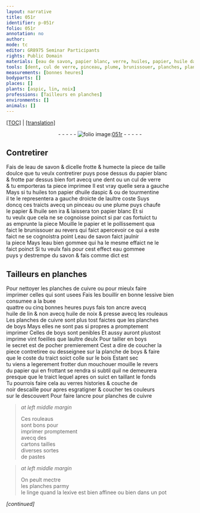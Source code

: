 ```yaml
---
layout: narrative
title: 051r
identifier: p-051r
folio: 051r
annotation: no
author:
mode: tc
editor: GR8975 Seminar Participants
rights: Public Domain
materials: [eau de savon, papier blanc, verre, huiles, papier, huile daspic & ou de tourmentine, huile, eau bien gommee, eau gommee, savon, cuivre, bonne lessive, buee, ancre, huile de lin, huile de noix, boys, bois, verres, cartons, pastes, lexive]
tools: [dent, cul de verre, pinceau, plume, brunissouer, planches, planches de cuivre, rouleaus, planches de boys, planche de boys, mouchouer mouille, linge, pot]
measurements: [bonnes heures]
bodyparts: []
places: []
plants: [aspic, lin, noix]
professions: [Tailleurs en planches]
environments: []
animals: []
---
```


 <p><a href="{{ site.baseurl }}/diplomatic/">[TOC]</a> | <a href="{{ site.baseurl }}/texts/p-051r_tl/" target="_blank">[translation]</a></p><div class="folio" align="center">- - - - - <a href="http://gallica.bnf.fr/ark:/12148/btv1b10500001g/f107.image" target="_blank"><img src="https://cu-mkp.github.io/2017-workshop-edition/assets/photo-icon.png" alt="folio image: " style="display:inline-block; margin-bottom:-3px;"/>051r</a> - - - - - </div>  
  

## Contretirer

 
Fais de l<span class="m">eau de savon</span> & dicelle frotte & humecte la piece de taille<br/> doulce que tu veulx contretirer puys pose dessus du <span class="m">papier blanc</span><br/> & frotte par dessus bien fort avecq une <span class="tl">dent</span> ou un <span class="tl">cul de <span class="m">verre</span></span><br/> & tu emporteras ta piece imprimee Il est vray quelle sera a gauche<br/> Mays si tu <span class="m">huiles</span> ton <span class="m">papier</span> d<span class="m">huile d<span class="pa">aspic</span> <span class="del">&</span> <span class="add">ou</span> de tourmentine</span><br/> il te le representera a <span class="del">gauche</span> droicte de laultre coste Suys<br/> doncq ces traicts avecq un <span class="tl">pinceau</span> ou une <span class="tl">plume</span> puys chaufe<br/> le <span class="m">papier</span> & l<span class="m">huile</span> sen ira & laissera ton <span class="m">papier</span> blanc Et si<br/> tu veulx que cela ne se cognoisse poinct si par cas fortuict tu<br/> as emprunte la piece Mouille le <span class="m">papier</span> et le pollissement qua<br/> faict le <span class="tl">brunissouer</span> au revers qui faict apercevoir ce qui a este<br/> faict ne se cognoistra point L<span class="m">eau de savon</span> faict jaulnir<br/> la piece Mays l<span class="m">eau bien gommee</span> qui ha le mesme effaict ne le<br/> faict poinct Si tu veulx fais pour cest effect <span class="m">eau gommee</span><br/> puys y destrempe du <span class="m">savon</span> & fais co<span class="exp">mm</span>e dict est
 
 
  

## <span class="pro">Tailleurs en <span class="tl">planches</span></span>

 
Pour nettoyer les <span class="tl">planches de <span class="m">cuivre</span></span> ou pour mieulx faire<br/> imprimer celles qui sont usees Fais les bouillir en <span class="m"><span class="add">bonne</span> lessive</span> <span class="add">bien co<span class="exp">n</span>sumee a la <span class="m">buee</span></span><br/> quattre ou cinq <span class="ms"><span class="tmp">bonnes heures</span></span> puys fais ton <span class="m">ancre</span> avecq<br/> <span class="m">huile de <span class="pa">lin</span></span> & non avecq <span class="m">huile de <span class="pa">noix</span></span> & presse avecq les <span class="tl">rouleaus</span><br/> Les <span class="tl">planches de <span class="m">cuivre</span></span> sont plus tost faictes que les <span class="tl">planches<br/> de <span class="m">boys</span></span> Mays elles ne sont pas si propres a promptem<span class="exp">ent</span><br/> imprimer Celles de <span class="m">boys</span> sont penibles Et aussy auront plustost<br/> imprime vint foeilles que laultre deulx Pour tailler en <span class="m">boys</span><br/> le secret est de pocher premierem<span class="exp">ent</span> Cest a dire de coucher la<br/> piece contretiree ou desseignee sur la <span class="tl">planche de <span class="m">boys</span></span> & faire<br/> que le coste du traict soict colle sur le <span class="m">bois</span> Estant sec<br/> tu viens a legerem<span class="exp">ent</span> frotter dun <span class="tl">mouchouer mouille</span> le revers<br/> du <span class="m">papier</span> qui en frottant se rendra si subtil quil ne demeurera<br/> presque que le traict lequel apres on suict en taillant le fonds<br/> Tu pourrois faire cela au <span class="m">verres</span> histories & couche de<br/> noir descaille pour apres esgratigner & coucher tes couleurs<br/> sur le descouvert Pour faire l<span class="m">ancre</span> pour <span class="tl">planches de <span class="m">cuivre</span></span>
 
> *at left middle margin*
> 
> 
>   Ces <span class="tl">rouleaus</span><br/> sont bons pour<br/> imprimer promptem<span class="exp">ent</span><br/> avecq des<br/> <span class="m">cartons</span> tailles<br/> diverses sortes<br/> de <span class="m">pastes</span>
 
> *at left middle margin*
> 
> 
>   On peult mectre<br/> les <span class="tl">planches</span> parmy<br/> le <span class="tl">linge</span> quand la <span class="m">lexive</span> est bien affinee ou bien dans un <span class="tl">pot</span>
 
*[continued]*
 
 
